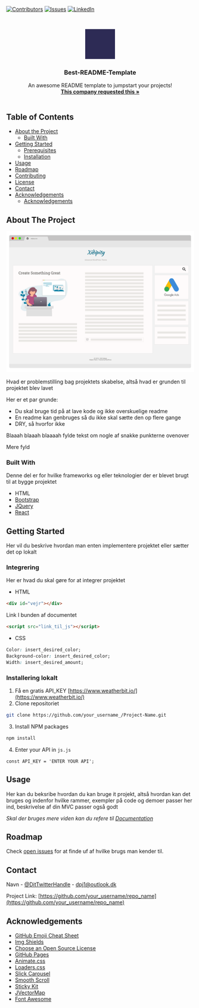 <!-- PROJECT SHIELDS -->
<!--
*** I'm using markdown "reference style" links for readability.
*** Reference links are enclosed in brackets [ ] instead of parentheses ( ).
*** See the bottom of this document for the declaration of the reference variables
*** for contributors-url, forks-url, etc. This is an optional, concise syntax you may use.
*** https://www.markdownguide.org/basic-syntax/#reference-style-links
-->
[![Contributors][contributors-shield]][contributors-url]
[![Issues][issues-shield]][issues-url]
[![LinkedIn][linkedin-shield]][linkedin-url]



<!-- PROJECT LOGO -->
<br />
<p align="center">
  <a href="https://github.com/othneildrew/Best-README-Template">
    <img src="PUBLIC/img/fillerImg.png" alt="Logo" width="80" height="80">
  </a>

  <h3 align="center">Best-README-Template</h3>

  <p align="center">
    An awesome README template to jumpstart your projects!
    <br />
    <a href="https://techcollege.dk"><strong>This company requested this »</strong></a>
    <br />
    <br />
  </p>
</p>



<!-- Whats going on in the markdown file -->
## Table of Contents

* [About the Project](#about-the-project)
  * [Built With](#built-with)
* [Getting Started](#getting-started)
  * [Prerequisites](#prerequisites)
  * [Installation](#installation)
* [Usage](#usage)
* [Roadmap](#roadmap)
* [Contributing](#contributing)
* [License](#license)
* [Contact](#contact)
* [Acknowledgements](#acknowledgements)
  * [Acknowledgements](#acknowledgements)



<!-- ABOUT THE PROJECT -->
## About The Project

[![Product Name Screen Shot][product-screenshot]](<!--Skal der linkes et sted så her-->)

Hvad er problemstilling bag projektets skabelse, altså hvad er grunden til projektet blev lavet

Her er et par grunde:
* Du skal bruge tid på at lave kode og ikke overskuelige readme
* En readme kan genbruges så du ikke skal sætte den op flere gange
* DRY, så hvorfor ikke

Blaaah blaaah blaaaah fylde tekst om nogle af snakke punkterne ovenover

Mere fyld

### Built With
Denne del er for hvilke frameworks og eller teknologier der er blevet brugt til at bygge projektet
* HTML
* [Bootstrap](https://getbootstrap.com)
* [JQuery](https://jquery.com)
* [React](https://reactjs.org)



<!-- GETTING STARTED -->
## Getting Started

Her vil du beskrive hvordan man enten implementere projektet eller sætter det op lokalt

### Integrering

Her er hvad du skal gøre for at integrer projektet
* HTML
```HTML
<div id="vejr"></div>
```
Link I bunden af documentet
``` HTML
<script src="link_til_js"></script>
```

* CSS
```CSS
Color: insert_desired_color;
Background-color: insert_desired_color;
Width: insert_desired_amount;
```





### Installering lokalt

1. Få en gratis API_KEY [https://www.weatherbit.io/](https://www.weatherbit.io/)
2. Clone repositoriet
```sh
git clone https://github.com/your_username_/Project-Name.git
```
3. Install NPM packages
```sh
npm install
```
4. Enter your API in `js.js`
```JS
const API_KEY = 'ENTER YOUR API';
```



<!-- USAGE EXAMPLES -->
## Usage

Her kan du beksribe hvordan du kan bruge it projekt, altså hvordan kan det bruges og indenfor hvilke rammer, exempler på code og demoer passer her ind, beskrivelse af din MVC passer også godt 

_Skal der bruges mere viden kan du refere til [Documentation](https://reactjs.org/docs/getting-started.html)_



<!-- ROADMAP -->
## Roadmap

Check [open issues](https://github.com/othneildrew/Best-README-Template/issues) for at finde uf af hvilke brugs man kender til.



<!-- CONTRIBUTING -->
<!-- Er det ert stort open srouce, jammen så kan man tilføje denne del
## Contributing

Contributions are what make the open source community such an amazing place to be learn, inspire, and create. Any contributions you make are **greatly appreciated**.

1. Fork the Project
2. Create your Feature Branch (`git checkout -b feature/AmazingFeature`)
3. Commit your Changes (`git commit -m 'Add some AmazingFeature'`)
4. Push to the Branch (`git push origin feature/AmazingFeature`)
5. Open a Pull Request -->



<!-- LICENSE -->
<!-- Har du brugt license så tilføj den her del
## License

Distributed under the MIT License. See `LICENSE` for more information.-->



<!-- CONTACT -->
## Contact

Navn - [@DitTwitterHandle](https://twitter.com/tgb_darkrenga) - dpj1@outlook.dk

Project Link: [https://github.com/your_username/repo_name](https://github.com/your_username/repo_name)



<!-- ACKNOWLEDGEMENTS -->
## Acknowledgements <!--Har i nubbet noget fra nogle steder, så smid det ind her -->
* [GitHub Emoji Cheat Sheet](https://www.webpagefx.com/tools/emoji-cheat-sheet)
* [Img Shields](https://shields.io)
* [Choose an Open Source License](https://choosealicense.com)
* [GitHub Pages](https://pages.github.com)
* [Animate.css](https://daneden.github.io/animate.css)
* [Loaders.css](https://connoratherton.com/loaders)
* [Slick Carousel](https://kenwheeler.github.io/slick)
* [Smooth Scroll](https://github.com/cferdinandi/smooth-scroll)
* [Sticky Kit](http://leafo.net/sticky-kit)
* [JVectorMap](http://jvectormap.com)
* [Font Awesome](https://fontawesome.com)





<!-- MARKDOWN LINKS & IMAGES -->
<!-- https://www.markdownguide.org/basic-syntax/#reference-style-links -->
[contributors-shield]: https://img.shields.io/github/contributors/othneildrew/Best-README-Template.svg?style=flat-square
[contributors-url]: https://github.com/Darkrenga/infoboard-media-n-news/graphs/contributors
[issues-shield]: https://img.shields.io/github/issues/othneildrew/Best-README-Template.svg?style=flat-square
[issues-url]: https://github.com/Darkrenga/infoboard-media-n-news/issues
[linkedin-shield]: https://img.shields.io/badge/-LinkedIn-black.svg?style=flat-square&logo=linkedin&colorB=555
[linkedin-url]: https://www.linkedin.com/in/daniel-jensen-713841180/
[product-screenshot]: https://github.com/othneildrew/Best-README-Template/raw/master/images/screenshot.png
